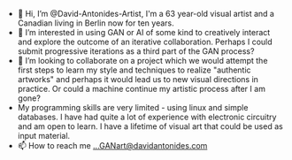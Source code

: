 - 👋 Hi, I’m @David-Antonides-Artist, I'm a 63 year-old visual artist and a Canadian living in Berlin now for ten years.
- 👀 I’m interested in using GAN or AI of some kind to creatively interact and explore the outcome of an iterative collaboration. Perhaps I could submit progressive iterations as a third part of the GAN process?
- 💞️ I’m looking to collaborate on a project which we would attempt the first steps to learn my style and techniques to realize "authentic artworks" and perhaps it would lead us to new visual directions in practice. Or could a machine continue my artistic process after I am gone? 
- My programming skills are very limited - using linux and simple databases. I have had quite a lot of experience with electronic circuitry and am open to learn. I have a lifetime of visual art that could be used as input material.
- 📫 How to reach me ...GANart@davidantonides.com

<!---
David-Antonides-Artist/David-Antonides-Artist is a ✨ special ✨ repository because its `README.md` (this file) appears on your GitHub profile.
You can click the Preview link to take a look at your changes.
--->
